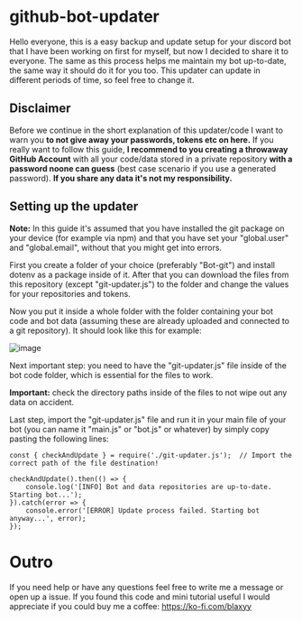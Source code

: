 # github-bot-updater

Hello everyone, this is a easy backup and update setup for your discord bot that I have been working on first for myself, but now I decided to share it to everyone. The same as this process helps me maintain my bot up-to-date, the same way it should do it for you too. This updater can update in different periods of time, so feel free to change it.

## **Disclaimer**
Before we continue in the short explanation of this updater/code I want to warn you **to not give away your passwords, tokens etc on here.** If you really want to follow this guide, **I recommend to you creating a throwaway GitHub Account** with all your code/data stored in a private repository **with a password noone can guess** (best case scenario if you use a generated password). **If you share any data it's not my responsibility.**

## Setting up the updater
**Note:** In this guide it's assumed that you have installed the git package on your device (for example via npm) and that you have set your "global.user" and "global.email", without that you might get into errors.

First you create a folder of your choice (preferably "Bot-git") and install dotenv as a package inside of it. After that you can download the files from this repository (except "git-updater.js") to the folder and change the values for your repositories and tokens.

Now you put it inside a whole folder with the folder containing your bot code and bot data (assuming these are already uploaded and connected to a git repository). It should look like this for example:

![image](https://github.com/user-attachments/assets/b6669754-9581-49b1-ad20-42ea4dafa322)

Next important step: you need to have the "git-updater.js" file inside of the bot code folder, which is essential for the files to work.

**Important:** check the directory paths inside of the files to not wipe out any data on accident.

Last step, import the "git-updater.js" file and run it in your main file of your bot (you can name it "main.js" or "bot.js" or whatever) by simply copy pasting the following lines:

```
const { checkAndUpdate } = require('./git-updater.js');  // Import the correct path of the file destination!

checkAndUpdate().then(() => {
    console.log('[INFO] Bot and data repositories are up-to-date. Starting bot...');
}).catch(error => {
    console.error('[ERROR] Update process failed. Starting bot anyway...', error);
});
```

# Outro

If you need help or have any questions feel free to write me a message or open up a issue. If you found this code and mini tutorial useful I would appreciate if you could buy me a coffee: https://ko-fi.com/blaxyy
